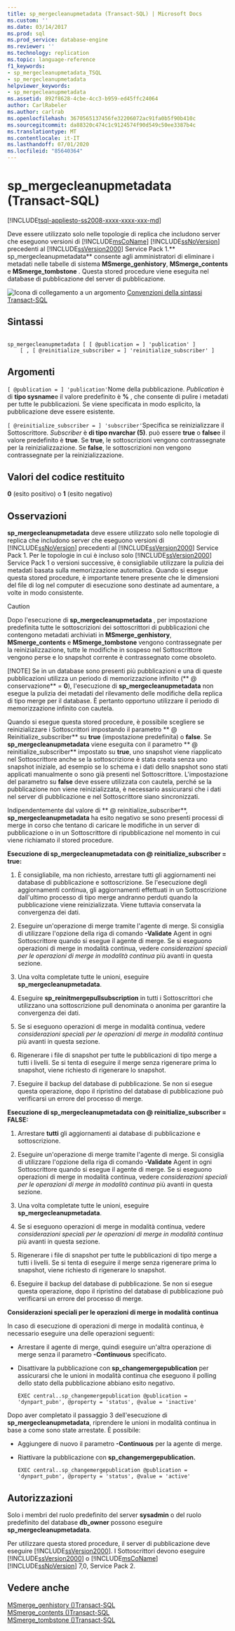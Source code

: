```yaml
---
title: sp_mergecleanupmetadata (Transact-SQL) | Microsoft Docs
ms.custom: ''
ms.date: 03/14/2017
ms.prod: sql
ms.prod_service: database-engine
ms.reviewer: ''
ms.technology: replication
ms.topic: language-reference
f1_keywords:
- sp_mergecleanupmetadata_TSQL
- sp_mergecleanupmetadata
helpviewer_keywords:
- sp_mergecleanupmetadata
ms.assetid: 892f8628-4cbe-4cc3-b959-ed45ffc24064
author: CarlRabeler
ms.author: carlrab
ms.openlocfilehash: 3670565137456fe32206072ac91fa0b5f90b410c
ms.sourcegitcommit: da88320c474c1c9124574f90d549c50ee3387b4c
ms.translationtype: MT
ms.contentlocale: it-IT
ms.lasthandoff: 07/01/2020
ms.locfileid: "85640364"
---
```

# <a name="sp_mergecleanupmetadata-transact-sql"></a>sp_mergecleanupmetadata (Transact-SQL)
[!INCLUDE[tsql-appliesto-ss2008-xxxx-xxxx-xxx-md](../../includes/applies-to-version/sqlserver.md)]

  Deve essere utilizzato solo nelle topologie di replica che includono server che eseguono versioni di [!INCLUDE[msCoName](../../includes/msconame-md.md)] [!INCLUDE[ssNoVersion](../../includes/ssnoversion-md.md)] precedenti al [!INCLUDE[ssVersion2000](../../includes/ssversion2000-md.md)] Service Pack 1.** sp_mergecleanupmetadata** consente agli amministratori di eliminare i metadati nelle tabelle di sistema **MSmerge_genhistory**, **MSmerge_contents** e **MSmerge_tombstone** . Questa stored procedure viene eseguita nel database di pubblicazione del server di pubblicazione.  
  
 ![Icona di collegamento a un argomento](../../database-engine/configure-windows/media/topic-link.gif "Icona di collegamento a un argomento") [Convenzioni della sintassi Transact-SQL](../../t-sql/language-elements/transact-sql-syntax-conventions-transact-sql.md)  
  
## <a name="syntax"></a>Sintassi  
  
```  
  
sp_mergecleanupmetadata [ [ @publication = ] 'publication' ]  
    [ , [ @reinitialize_subscriber = ] 'reinitialize_subscriber' ]  
```  
  
## <a name="arguments"></a>Argomenti  
`[ @publication = ] 'publication'`Nome della pubblicazione. *Publication* è di **tipo sysname**e il valore predefinito è **%** , che consente di pulire i metadati per tutte le pubblicazioni. Se viene specificata in modo esplicito, la pubblicazione deve essere esistente.  
  
`[ @reinitialize_subscriber = ] 'subscriber'`Specifica se reinizializzare il Sottoscrittore. *Subscriber* è **di tipo nvarchar (5)**. può essere **true** o **false**e il valore predefinito è **true**. Se **true**, le sottoscrizioni vengono contrassegnate per la reinizializzazione. Se **false**, le sottoscrizioni non vengono contrassegnate per la reinizializzazione.  
  
## <a name="return-code-values"></a>Valori del codice restituito  
 **0** (esito positivo) o **1** (esito negativo)  
  
## <a name="remarks"></a>Osservazioni  
 **sp_mergecleanupmetadata** deve essere utilizzato solo nelle topologie di replica che includono server che eseguono versioni di [!INCLUDE[ssNoVersion](../../includes/ssnoversion-md.md)] precedenti al [!INCLUDE[ssVersion2000](../../includes/ssversion2000-md.md)] Service Pack 1. Per le topologie in cui è incluso solo [!INCLUDE[ssVersion2000](../../includes/ssversion2000-md.md)] Service Pack 1 o versioni successive, è consigliabile utilizzare la pulizia dei metadati basata sulla memorizzazione automatica. Quando si esegue questa stored procedure, è importante tenere presente che le dimensioni del file di log nel computer di esecuzione sono destinate ad aumentare, a volte in modo consistente.  
  
> [!CAUTION]
>  Dopo l'esecuzione di **sp_mergecleanupmetadata** , per impostazione predefinita tutte le sottoscrizioni dei sottoscrittori di pubblicazioni che contengono metadati archiviati in **MSmerge_genhistory**, **MSmerge_contents** e **MSmerge_tombstone** vengono contrassegnate per la reinizializzazione, tutte le modifiche in sospeso nel Sottoscrittore vengono perse e lo snapshot corrente è contrassegnato come obsoleto.  
> 
> [!NOTE]
>  Se in un database sono presenti più pubblicazioni e una di queste pubblicazioni utilizza un periodo di memorizzazione infinito (** \@ conservazione** = **0**), l'esecuzione di **sp_mergecleanupmetadata** non esegue la pulizia dei metadati del rilevamento delle modifiche della replica di tipo merge per il database. È pertanto opportuno utilizzare il periodo di memorizzazione infinito con cautela.  
  
 Quando si esegue questa stored procedure, è possibile scegliere se reinizializzare i Sottoscrittori impostando il parametro ** \@ Reinitialize_subscriber** su **true** (impostazione predefinita) o **false**. Se **sp_mergecleanupmetadata** viene eseguita con il parametro ** \@ reinitialize_subscriber** impostato su **true**, uno snapshot viene riapplicato nel Sottoscrittore anche se la sottoscrizione è stata creata senza uno snapshot iniziale, ad esempio se lo schema e i dati dello snapshot sono stati applicati manualmente o sono già presenti nel Sottoscrittore. L'impostazione del parametro su **false** deve essere utilizzata con cautela, perché se la pubblicazione non viene reinizializzata, è necessario assicurarsi che i dati nel server di pubblicazione e nel Sottoscrittore siano sincronizzati.  
  
 Indipendentemente dal valore di ** \@ reinitialize_subscriber**, **sp_mergecleanupmetadata** ha esito negativo se sono presenti processi di merge in corso che tentano di caricare le modifiche in un server di pubblicazione o in un Sottoscrittore di ripubblicazione nel momento in cui viene richiamato il stored procedure.  
  
 **Esecuzione di sp_mergecleanupmetadata con \@ reinitialize_subscriber = true:**  
  
1.  È consigliabile, ma non richiesto, arrestare tutti gli aggiornamenti nei database di pubblicazione e sottoscrizione. Se l'esecuzione degli aggiornamenti continua, gli aggiornamenti effettuati in un Sottoscrizione dall'ultimo processo di tipo merge andranno perduti quando la pubblicazione viene reinizializzata. Viene tuttavia conservata la convergenza dei dati.  
  
2.  Eseguire un'operazione di merge tramite l'agente di merge. Si consiglia di utilizzare l'opzione della riga di comando **-Validate** Agent in ogni Sottoscrittore quando si esegue il agente di merge. Se si eseguono operazioni di merge in modalità continua, vedere *considerazioni speciali per le operazioni di merge in modalità continua* più avanti in questa sezione.  
  
3.  Una volta completate tutte le unioni, eseguire **sp_mergecleanupmetadata**.  
  
4.  Eseguire **sp_reinitmergepullsubscription** in tutti i Sottoscrittori che utilizzano una sottoscrizione pull denominata o anonima per garantire la convergenza dei dati.  
  
5.  Se si eseguono operazioni di merge in modalità continua, vedere *considerazioni speciali per le operazioni di merge in modalità continua* più avanti in questa sezione.  
  
6.  Rigenerare i file di snapshot per tutte le pubblicazioni di tipo merge a tutti i livelli. Se si tenta di eseguire il merge senza rigenerare prima lo snapshot, viene richiesto di rigenerare lo snapshot.  
  
7.  Eseguire il backup del database di pubblicazione. Se non si esegue questa operazione, dopo il ripristino del database di pubblicazione può verificarsi un errore del processo di merge.  
  
 **Esecuzione di sp_mergecleanupmetadata con \@ reinitialize_subscriber = FALSE:**  
  
1.  Arrestare **tutti** gli aggiornamenti ai database di pubblicazione e sottoscrizione.  
  
2.  Eseguire un'operazione di merge tramite l'agente di merge. Si consiglia di utilizzare l'opzione della riga di comando **-Validate** Agent in ogni Sottoscrittore quando si esegue il agente di merge. Se si eseguono operazioni di merge in modalità continua, vedere *considerazioni speciali per le operazioni di merge in modalità continua* più avanti in questa sezione.  
  
3.  Una volta completate tutte le unioni, eseguire **sp_mergecleanupmetadata**.  
  
4.  Se si eseguono operazioni di merge in modalità continua, vedere *considerazioni speciali per le operazioni di merge in modalità continua* più avanti in questa sezione.  
  
5.  Rigenerare i file di snapshot per tutte le pubblicazioni di tipo merge a tutti i livelli. Se si tenta di eseguire il merge senza rigenerare prima lo snapshot, viene richiesto di rigenerare lo snapshot.  
  
6.  Eseguire il backup del database di pubblicazione. Se non si esegue questa operazione, dopo il ripristino del database di pubblicazione può verificarsi un errore del processo di merge.  

 **Considerazioni speciali per le operazioni di merge in modalità continua**  
  
 In caso di esecuzione di operazioni di merge in modalità continua, è necessario eseguire una delle operazioni seguenti:  
  
-   Arrestare il agente di merge, quindi eseguire un'altra operazione di merge senza il parametro **-Continuous** specificato.  
  
-   Disattivare la pubblicazione con **sp_changemergepublication** per assicurarsi che le unioni in modalità continua che eseguono il polling dello stato della pubblicazione abbiano esito negativo.  
  
    ```  
    EXEC central..sp_changemergepublication @publication = 'dynpart_pubn', @property = 'status', @value = 'inactive'  
    ```  
  
 Dopo aver completato il passaggio 3 dell'esecuzione di **sp_mergecleanupmetadata**, riprendere le unioni in modalità continua in base a come sono state arrestate. È possibile:   
  
-   Aggiungere di nuovo il parametro **-Continuous** per la agente di merge.  
  
-   Riattivare la pubblicazione con **sp_changemergepublication.**  
  
    ```  
    EXEC central..sp_changemergepublication @publication = 'dynpart_pubn', @property = 'status', @value = 'active'  
    ```  
  
## <a name="permissions"></a>Autorizzazioni  
 Solo i membri del ruolo predefinito del server **sysadmin** o del ruolo predefinito del database **db_owner** possono eseguire **sp_mergecleanupmetadata**.  
  
 Per utilizzare questa stored procedure, il server di pubblicazione deve eseguire [!INCLUDE[ssVersion2000](../../includes/ssversion2000-md.md)]. I Sottoscrittori devono eseguire [!INCLUDE[ssVersion2000](../../includes/ssversion2000-md.md)] o [!INCLUDE[msCoName](../../includes/msconame-md.md)] [!INCLUDE[ssNoVersion](../../includes/ssnoversion-md.md)] 7,0, Service Pack 2.  
  
## <a name="see-also"></a>Vedere anche  
 [MSmerge_genhistory &#40;&#41;Transact-SQL](../../relational-databases/system-tables/msmerge-genhistory-transact-sql.md)   
 [MSmerge_contents &#40;&#41;Transact-SQL](../../relational-databases/system-tables/msmerge-contents-transact-sql.md)   
 [MSmerge_tombstone &#40;&#41;Transact-SQL](../../relational-databases/system-tables/msmerge-tombstone-transact-sql.md)  
  
  
